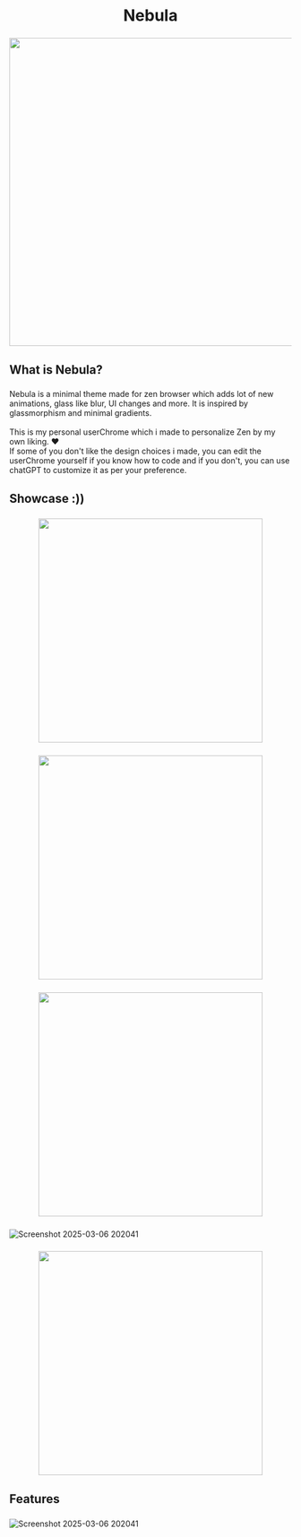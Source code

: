 <h1 align="center">Nebula</h1>

###

<div align="center">
  <img height="550" src="https://i.ibb.co/ZRFXDBW2/Screenshot-2025-03-06-195221.png"  />
</div>

###

<h2 align="left">What is Nebula?</h2>

###

<p align="left">Nebula is a minimal theme made for zen browser which adds lot of new animations, glass like blur, UI changes and more. It is inspired by glassmorphism and minimal gradients.<br><br>This is my personal userChrome which i made to personalize Zen by my own liking. ❤️<br>If some of you don't like the design choices i made, you can edit the userChrome yourself if you know how to code and if you don't, you can use chatGPT to customize it as per your preference.</p>

###

<h2 align="left">Showcase :))</h2>

###

<div align="center">
  <img height="400" src="https://i.ibb.co/jvVnVDcq/Screenshot-2025-03-06-202211.png"  />
</div>

###

<div align="center">
  <img height="400" src="https://i.ibb.co/fV2WQbM2/Screenshot-2025-03-06-202004.png"  />
</div>

###

<div align="center">
  <img height="400" src="https://i.ibb.co/5X6BHGXT/Screenshot-2025-03-06-202154.png"  />
</div>

###
  ![Screenshot 2025-03-06 202041](https://github.com/user-attachments/assets/72fff7a3-e6b5-4ae6-98de-25990eee5870)

###

<div align="center">
  <img height="400" src="https://i.ibb.co/MDrCX4n5/Screenshot-2025-03-06-202115.png"  />
</div>

###

<h2 align="left">Features</h2>

###

![Screenshot 2025-03-06 202041](https://github.com/user-attachments/assets/72fff7a3-e6b5-4ae6-98de-25990eee5870)
